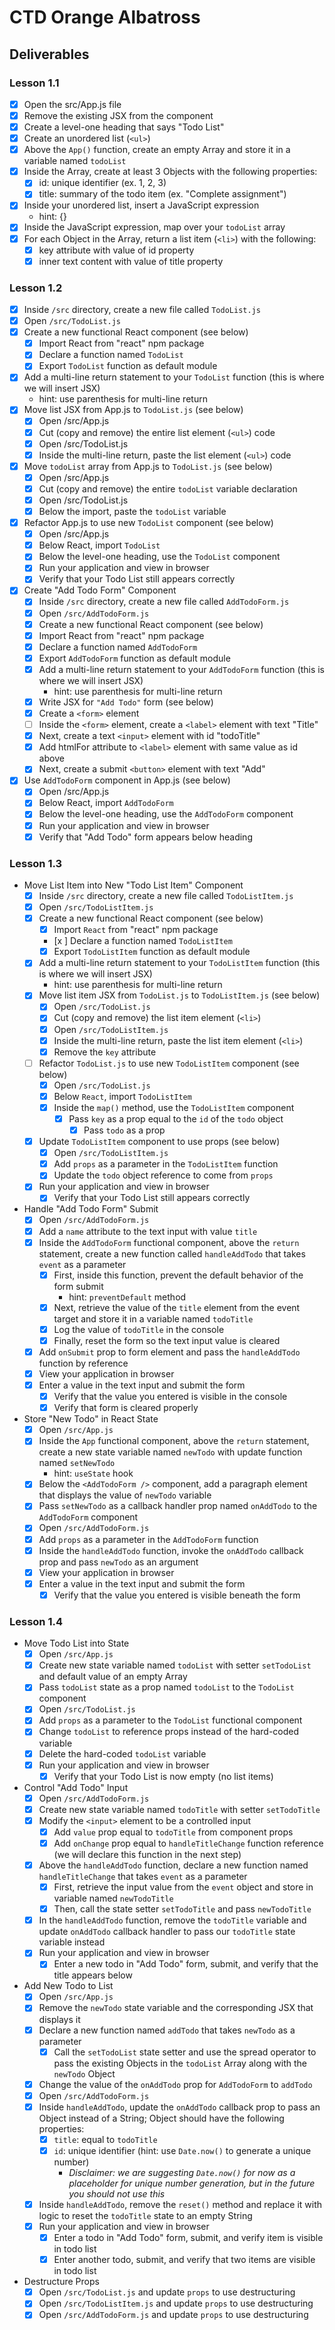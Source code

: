 # CTD Orange Albatross

## Deliverables

### Lesson 1.1

- [x] Open the src/App.js file
- [x] Remove the existing JSX from the component
- [x] Create a level-one heading that says "Todo List"
- [x] Create an unordered list (`<ul>`)
- [x] Above the `App()` function, create an empty Array and store it in a variable named `todoList`
- [x] Inside the Array, create at least 3 Objects with the following properties:
  - [x] id: unique identifier (ex. 1, 2, 3)
  - [x] title: summary of the todo item (ex. "Complete assignment")
- [x] Inside your unordered list, insert a JavaScript expression
  - hint: {}
- [x] Inside the JavaScript expression, map over your `todoList` array
- [x] For each Object in the Array, return a list item (`<li>`) with the following:
  - [x] key attribute with value of id property
  - [x] inner text content with value of title property

### Lesson 1.2

- [x] Inside `/src` directory, create a new file called `TodoList.js`
- [x] Open `/src/TodoList.js`
- [x] Create a new functional React component (see below)
  - [x] Import React from "react" npm package
  - [x] Declare a function named `TodoList`
  - [x] Export `TodoList` function as default module
- [x] Add a multi-line return statement to your `TodoList` function (this is where we will insert JSX)
  - hint: use parenthesis for multi-line return
- [x] Move list JSX from App.js to `TodoList.js` (see below)
  - [x] Open /src/App.js
  - [x] Cut (copy and remove) the entire list element (`<ul>`) code
  - [x] Open /src/TodoList.js
  - [x] Inside the multi-line return, paste the list element (`<ul>`) code
- [x] Move `todoList` array from App.js to `TodoList.js` (see below)
  - [x] Open /src/App.js
  - [x] Cut (copy and remove) the entire `todoList` variable declaration
  - [x] Open /src/TodoList.js
  - [x] Below the import, paste the `todoList` variable
- [x] Refactor App.js to use new `TodoList` component (see below)
  - [x] Open /src/App.js
  - [x] Below React, import `TodoList`
  - [x] Below the level-one heading, use the `TodoList` component
  - [x] Run your application and view in browser
  - [x] Verify that your Todo List still appears correctly
- [x] Create "Add Todo Form" Component
  - [x] Inside `/src` directory, create a new file called `AddTodoForm.js`
  - [x] Open `/src/AddTodoForm.js`
  - [x] Create a new functional React component (see below)
  - [x] Import React from "react" npm package
  - [x] Declare a function named `AddTodoForm`
  - [x] Export `AddTodoForm` function as default module
  - [x] Add a multi-line return statement to your `AddTodoForm` function (this is where we will insert JSX)
    - hint: use parenthesis for multi-line return
  - [x] Write JSX for `"Add Todo"` form (see below)
  - [x] Create a `<form>` element
  - [ ] Inside the `<form>` element, create a `<label>` element with text "Title"
  - [x] Next, create a text `<input>` element with id "todoTitle"
  - [x] Add htmlFor attribute to `<label>` element with same value as id above
  - [x] Next, create a submit `<button>` element with text "Add"
- [x] Use `AddTodoForm` component in App.js (see below)
  - [x] Open /src/App.js
  - [x] Below React, import `AddTodoForm`
  - [x] Below the level-one heading, use the `AddTodoForm` component
  - [x] Run your application and view in browser
  - [x] Verify that "Add Todo" form appears below heading

### Lesson 1.3

- Move List Item into New "Todo List Item" Component
  - [x] Inside `/src` directory, create a new file called `TodoListItem.js`
  - [x] Open `/src/TodoListItem.js`
  - [x] Create a new functional React component (see below)
    - [x] Import `React` from "react" npm package
    - [x ] Declare a function named `TodoListItem`
    - [x] Export `TodoListItem` function as default module
  - [x] Add a multi-line return statement to your `TodoListItem` function (this is where we will insert JSX)
    - hint: use parenthesis for multi-line return
  - [x] Move list item JSX from `TodoList.js` to `TodoListItem.js` (see below)
    - [x] Open `/src/TodoList.js`
    - [x] Cut (copy and remove) the list item element (`<li>`)
    - [x] Open `/src/TodoListItem.js`
    - [x] Inside the multi-line return, paste the list item element (`<li>`)
    - [x] Remove the `key` attribute
  - [ ] Refactor `TodoList.js` to use new `TodoListItem` component (see below)
    - [x] Open `/src/TodoList.js`
    - [x] Below `React`, import `TodoListItem`
    - [x] Inside the `map()` method, use the `TodoListItem` component
      - [x] Pass `key` as a prop equal to the `id` of the `todo` object
        - [x] Pass `todo` as a prop
  - [x] Update `TodoListItem` component to use props (see below)
    - [x] Open `/src/TodoListItem.js`
    - [x] Add `props` as a parameter in the `TodoListItem` function
    - [x] Update the `todo` object reference to come from `props`
  - [x] Run your application and view in browser
    - [x] Verify that your Todo List still appears correctly

- Handle "Add Todo Form" Submit
  - [x] Open `/src/AddTodoForm.js`
  - [x] Add a `name` attribute to the text input with value `title`
  - [x] Inside the `AddTodoForm` functional component, above the `return` statement, create a new function called `handleAddTodo` that takes `event` as a parameter
    - [x] First, inside this function, prevent the default behavior of the form submit
      - hint: `preventDefault` method
    - [x] Next, retrieve the value of the `title` element from the event target and store it in a variable named `todoTitle`
    - [x] Log the value of `todoTitle` in the console
    - [x] Finally, reset the form so the text input value is cleared
  - [x] Add `onSubmit` prop to form element and pass the `handleAddTodo` function by reference
  - [x] View your application in browser
  - [x] Enter a value in the text input and submit the form
    - [x] Verify that the value you entered is visible in the console
    - [x] Verify that form is cleared properly

- Store "New Todo" in React State
  - [x] Open `/src/App.js`
  - [x] Inside the `App` functional component, above the `return` statement, create a new state variable named `newTodo` with update function named `setNewTodo`
    - hint: `useState` hook
  - [x] Below the `<AddTodoForm />` component, add a paragraph element that displays the value of `newTodo` variable
  - [x] Pass `setNewTodo` as a callback handler prop named `onAddTodo` to the `AddTodoForm` component
  - [x] Open `/src/AddTodoForm.js`
  - [x] Add `props` as a parameter in the `AddTodoForm` function
  - [x] Inside the `handleAddTodo` function, invoke the `onAddTodo` callback prop and pass `newTodo` as an argument
  - [x] View your application in browser
  - [x] Enter a value in the text input and submit the form
    - [x] Verify that the value you entered is visible beneath the form

### Lesson 1.4

- Move Todo List into State
  - [x] Open `/src/App.js`
  - [x] Create new state variable named `todoList` with setter `setTodoList` and default value of an empty Array
  - [x] Pass `todoList` state as a prop named `todoList` to the `TodoList` component
  - [x] Open `/src/TodoList.js`
  - [x] Add `props` as a parameter to the `TodoList` functional component
  - [x] Change `todoList` to reference props instead of the hard-coded variable
  - [x] Delete the hard-coded `todoList` variable
  - [x] Run your application and view in browser
    - [x] Verify that your Todo List is now empty (no list items)

- Control "Add Todo" Input
  - [x] Open `/src/AddTodoForm.js`
  - [x] Create new state variable named `todoTitle` with setter `setTodoTitle`
  - [x] Modify the `<input>` element to be a controlled input
    - [x] Add `value` prop equal to `todoTitle` from component props
    - [x] Add `onChange` prop equal to `handleTitleChange` function reference (we will declare this function in the next step)
  - [x] Above the `handleAddTodo` function, declare a new function named `handleTitleChange` that takes `event` as a parameter
    - [x] First, retrieve the input value from the `event` object and store in variable named `newTodoTitle`
    - [x] Then, call the state setter `setTodoTitle` and pass `newTodoTitle`
  - [x] In the `handleAddTodo` function, remove the `todoTitle` variable and update `onAddTodo` callback handler to pass our `todoTitle` state variable instead
  - [x] Run your application and view in browser
    - [x] Enter a new todo in "Add Todo" form, submit, and verify that the title appears below

- Add New Todo to List
  - [x] Open `/src/App.js`
  - [x] Remove the `newTodo` state variable and the corresponding JSX that displays it
  - [x] Declare a new function named `addTodo` that takes `newTodo` as a parameter
    - [x] Call the `setTodoList` state setter and use the spread operator to pass the existing Objects in the `todoList` Array along with the `newTodo` Object
  - [x] Change the value of the `onAddTodo` prop for `AddTodoForm` to `addTodo`
  - [x] Open `/src/AddTodoForm.js`
  - [x] Inside `handleAddTodo`, update the `onAddTodo` callback prop to pass an Object instead of a String; Object should have the following properties:
    - [x] `title`: equal to `todoTitle`
    - [x] `id`: unique identifier (hint: use `Date.now()` to generate a unique number)
      - _Disclaimer: we are suggesting `Date.now()` for now as a placeholder for unique number generation, but in the future you should not use this_
  - [x] Inside `handleAddTodo`, remove the `reset()` method and replace it with logic to reset the `todoTitle` state to an empty String
  - [x] Run your application and view in browser
    - [x] Enter a todo in "Add Todo" form, submit, and verify item is visible in todo list
    - [x] Enter another todo, submit, and verify that two items are visible in todo list
- Destructure Props
  - [x] Open `/src/TodoList.js` and update `props` to use destructuring
  - [x] Open `/src/TodoListItem.js` and update `props` to use destructuring
  - [x] Open `/src/AddTodoForm.js` and update `props` to use destructuring

